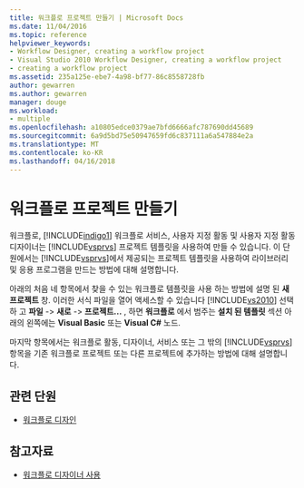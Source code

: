 ```yaml
---
title: 워크플로 프로젝트 만들기 | Microsoft Docs
ms.date: 11/04/2016
ms.topic: reference
helpviewer_keywords:
- Workflow Designer, creating a workflow project
- Visual Studio 2010 Workflow Designer, creating a workflow project
- creating a workflow project
ms.assetid: 235a125e-ebe7-4a98-bf77-86c8558728fb
author: gewarren
ms.author: gewarren
manager: douge
ms.workload:
- multiple
ms.openlocfilehash: a10805edce0379ae7bfd6666afc787690dd45689
ms.sourcegitcommit: 6a9d5bd75e50947659fd6c837111a6a547884e2a
ms.translationtype: MT
ms.contentlocale: ko-KR
ms.lasthandoff: 04/16/2018
---
```

# <a name="creating-a-workflow-project"></a>워크플로 프로젝트 만들기

워크플로, [!INCLUDE[indigo1](../workflow-designer/includes/indigo1_md.md)] 워크플로 서비스, 사용자 지정 활동 및 사용자 지정 활동 디자이너는 [!INCLUDE[vsprvs](../code-quality/includes/vsprvs_md.md)] 프로젝트 템플릿을 사용하여 만들 수 있습니다. 이 단원에서는 [!INCLUDE[vsprvs](../code-quality/includes/vsprvs_md.md)]에서 제공되는 프로젝트 템플릿을 사용하여 라이브러리 및 응용 프로그램을 만드는 방법에 대해 설명합니다.

아래의 처음 네 항목에서 찾을 수 있는 워크플로 템플릿을 사용 하는 방법에 설명 된 **새 프로젝트** 창. 이러한 서식 파일을 열어 액세스할 수 있습니다 [!INCLUDE[vs2010](../misc/includes/vs2010_md.md)] 선택 하 고 **파일** -> **새로** -> **프로젝트...** , 하면 **워크플로** 에서 범주는 **설치 된 템플릿** 섹션 아래의 왼쪽에는 **Visual Basic** 또는 **Visual C#** 노드.

마지막 항목에서는 워크플로 활동, 디자이너, 서비스 또는 그 밖의 [!INCLUDE[vsprvs](../code-quality/includes/vsprvs_md.md)] 항목을 기존 워크플로 프로젝트 또는 다른 프로젝트에 추가하는 방법에 대해 설명합니다.

## <a name="related-sections"></a>관련 단원

- [워크플로 디자인](/dotnet/framework/windows-workflow-foundation/designing-workflows)

## <a name="see-also"></a>참고자료

- [워크플로 디자이너 사용](../workflow-designer/using-the-workflow-designer.md)